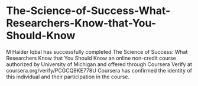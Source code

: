 # The-Science-of-Success-What-Researchers-Know-that-You-Should-Know
M Haider Iqbal has successfully completed The Science of Success: What Researchers Know that You Should Know an online non-credit course authorized by University of Michigan and offered through Coursera 
Verify at coursera.org/verify/PCGCQ9KE778U
Coursera has confirmed the identity of this individual and their participation in the course.
